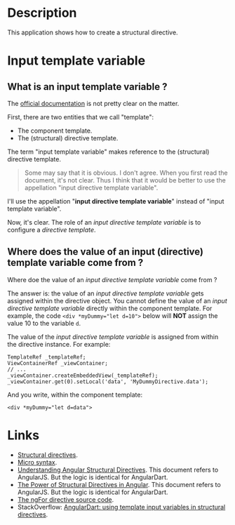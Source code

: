 # Description

This application shows how to create a structural directive.

# Input template variable

## What is an input template variable ?

The [official documentation](https://webdev.dartlang.org/angular/guide/structural-directives) is not pretty clear on the matter.

First, there are two entities that we call "template":

* The component template.
* The (structural) directive template.

The term "input template variable" makes reference to the (structural) directive template.

> Some may say that it is obvious. I don't agree. When you first read the document, it's not clear.
> Thus I think that it would be better to use the appellation "input directive template variable".

I'll use the appellation "**input directive template variable**" instead of "input template variable".

Now, it's clear. The role of an _input directive template variable_ is to configure a _directive template_.

## Where does the value of an input (directive) template variable come from ?

Where doe the value of an _input directive template variable_ come from ?

The answer is: the value of an _input directive template variable_ gets assigned within the directive object.
You cannot define the value of an _input directive template variable_ directly within the component template.
For example, the code `<div *myDummy="let d=10">` below will **NOT** assign the value 10 to the variable `d`.

The value of the _input directive template variable_ is assigned from within the directive instance.
For example:

    TemplateRef _templateRef;
    ViewContainerRef _viewContainer;
    // ...
    _viewContainer.createEmbeddedView(_templateRef);
    _viewContainer.get(0).setLocal('data', 'MyDummyDirective.data');

And you write, within the component template:

    <div *myDummy="let d=data">

# Links

* [Structural directives](https://webdev.dartlang.org/angular/guide/structural-directives).
* [Micro syntax](https://gist.github.com/mhevery/d3530294cff2e4a1b3fe15ff75d08855).
* [Understanding Angular Structural Directives](https://netbasal.com/understanding-angular-structural-directives-659acd0f67e).
  This document refers to AngularJS. But the logic is identical for AngularDart.
* [The Power of Structural Directives in Angular](https://netbasal.com/the-power-of-structural-directives-in-angular-bfe4d8c44fb1).
  This document refers to AngularJS. But the logic is identical for AngularDart.
* [The ngFor directive source code](https://github.com/dart-lang/angular/blob/master/angular/lib/src/common/directives/ng_for.dart).
* StackOverflow: [AngularDart: using template input variables in structural directives](https://stackoverflow.com/questions/53958608/angulardart-using-template-input-variables-in-structural-directives).
